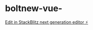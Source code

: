 # boltnew-vue-

[Edit in StackBlitz next generation editor ⚡️](https://stackblitz.com/~/github.com/fanchen-zc/boltnew-vue-)